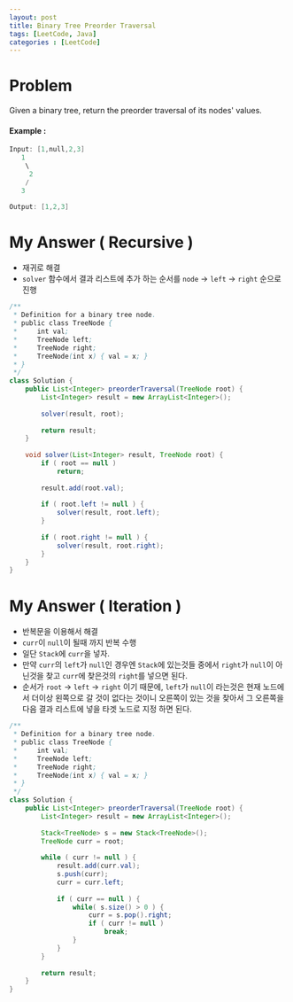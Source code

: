 ```yaml
---
layout: post
title: Binary Tree Preorder Traversal
tags: [LeetCode, Java]
categories : [LeetCode]
---
```


# Problem

Given a binary tree, return the preorder traversal of its nodes' values.

#### Example :

```swift
Input: [1,null,2,3]
   1
    \
     2
    /
   3

Output: [1,2,3]
```

# My Answer ( Recursive )

* 재귀로 해결
* `solver` 함수에서 결과 리스트에 추가 하는 순서를 `node` -> `left` -> `right` 순으로 진행

```java
/**
 * Definition for a binary tree node.
 * public class TreeNode {
 *     int val;
 *     TreeNode left;
 *     TreeNode right;
 *     TreeNode(int x) { val = x; }
 * }
 */
class Solution {
    public List<Integer> preorderTraversal(TreeNode root) {
        List<Integer> result = new ArrayList<Integer>();
        
        solver(result, root);
        
        return result;
    }
    
    void solver(List<Integer> result, TreeNode root) {
        if ( root == null )
            return;
        
        result.add(root.val);
        
        if ( root.left != null ) {
            solver(result, root.left);
        }
        
        if ( root.right != null ) {
            solver(result, root.right);
        }
    }
}
```

# My Answer ( Iteration )

* 반복문을 이용해서 해결
* `curr`이 `null`이 될때 까지 반복 수행
* 일단 `Stack`에 `curr`을 넣자.
* 만약 `curr`의 `left`가 `null`인 경우엔 `Stack`에 있는것들 중에서 `right`가 `null`이 아닌것을 찾고 `curr`에 찾은것의 `right`를 넣으면 된다.
* 순서가 `root` -> `left` -> `right` 이기 때문에, `left`가 `null`이 라는것은 현재 노드에서 더이상 왼쪽으로 갈 것이 없다는 것이니 오른쪽이 있는 것을 찾아서 그 오른쪽을 다음 결과 리스트에 넣을 타겟 노드로 지정 하면 된다.

```java
/**
 * Definition for a binary tree node.
 * public class TreeNode {
 *     int val;
 *     TreeNode left;
 *     TreeNode right;
 *     TreeNode(int x) { val = x; }
 * }
 */
class Solution {
    public List<Integer> preorderTraversal(TreeNode root) {
        List<Integer> result = new ArrayList<Integer>();
        
        Stack<TreeNode> s = new Stack<TreeNode>(); 
        TreeNode curr = root; 
        
        while ( curr != null ) {            
            result.add(curr.val);
            s.push(curr);
            curr = curr.left;
            
            if ( curr == null ) {
                while( s.size() > 0 ) {
                    curr = s.pop().right;
                    if ( curr != null )
                        break;
                }    
            }
        }
        
        return result;
    }
}
```
